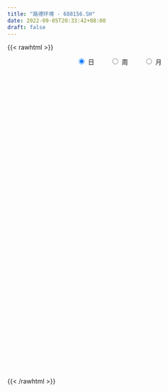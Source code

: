 ```yaml
---
title: "路德环境 - 688156.SH"
date: 2022-09-05T20:33:42+08:00
draft: false
---
```

{{< rawhtml >}}
    <div style="text-align: center">
        <label style="padding: 1rem;"><input style="margin-right: .5rem" type="radio" name="period" value="D" checked onclick="period_change(this)">日</label>
        <label style="padding: 1rem;"><input style="margin-right: .5rem" type="radio" name="period" value="W" onclick="period_change(this)">周</label>
        <label style="padding: 1rem;"><input style="margin-right: .5rem" type="radio" name="period" value="M" onclick="period_change(this)">月</label>
    </div>
    <div id="chart" style="height: 700px;"></div> 
    <script type="text/javascript">
        const D_v = [154874.12,97125.26,47508.48,43267.15,27481.85,21798.08,19755.22,18498.63,20295.13,20253.03,22297.09,18084.18,11108.56,11744.02,7669.49,9937.5,10972.88,11688.6,6111.54,8319.42,9817.3,8853.2,11326.75,9667.87,8123.33,6041.32,7096.68,6717.31,9659.99,7762.93,8600.96,4314.09,3963.72,5924.12,4721.46,11523.59,9349.95,12643.03,7538.73,3788.26,4104.96,5425.3,3779.36,3212.94,5466.98,3408.11,3689.8,2770.99,4009.92,4238.84,6067.99,4150.38,6265.04,2736.54,2965.11,4444.29,4869.29,3328.39,3446.08,4779.45,3443.94,5665.86,4130.6,4215.61,3001.18,2319.48,3648.11,3491.47,3325.81,3675.82,25851.08,5589.72,6869.7,3596.57,6065.78,8163.04,9278.15,5505.67,3819.17,3655.52,2486.54,3547.09,3381.77,3349.27,3157.24,1711.0,4241.29,6030.18,3784.42,2831.35,4473.39,3047.88,3180.07,4163.57,5049.7,6611.02,6029.04,4088.65,3012.97,3417.62,3116.79,3878.67,3750.52,5263.83,4930.71,3883.3,3913.46,3002.97,4022.25,2694.62,2649.94,2645.89,2274.58,4504.75,2539.69,2869.72,5966.61,13608.39,6082.65,7456.96,7859.77,2993.01,2882.94,3418.83,3283.19,2415.59,2644.35,2684.76,3436.24,3672.13,2370.11,2987.67,5043.47,4171.87,13747.75,11511.91,19166.1,34782.97,17541.89,26241.63,12735.43,12463.3,10712.96,9674.54,4613.21,4758.23,5731.4,4297.59,4203.36,2305.8,3618.18,3636.67,9336.27,7954.43,3983.72,2855.41,2055.71,5775.87,2916.98,4575.37,4079.32,12053.64,6186.54,5138.66,6392.32,11276.72,10645.08,4928.46,4072.29,6922.37,2554.24,2752.15,5830.88,6300.14,3151.64,4836.12,4692.4,4122.61,6636.63,9159.65,4839.67,4394.46,3201.26,4086.94,4232.4,5914.33,3756.01,2868.43,3981.55,3258.02,5417.85,3664.12,6933.04,4305.07,3392.38,2992.97,2001.12,4044.26,1712.42,26134.43,22171.13,12155.45,12418.72,9891.12,6069.49,7475.26,19724.06,12288.29,13436.61,16429.74,14372.27,11398.08,15660.79,19382.86,11141.09,18021.34,7159.6,7299.18,10089.43,4776.1,7159.53,8321.73,9180.26,7139.65,4573.8,7172.64,8656.0,4829.54,32568.98,21349.06,9337.77,10771.51,9542.15,10494.03,6505.34,8320.43,9078.77,6049.94,6443.85,4796.66,7048.59,10937.96,14234.97,16313.3,12604.76,7941.18,3947.13,2556.87,3023.16,3744.44,3073.48,4148.14,2500.4,6424.59,4002.88,2475.23,2390.19,2287.24,2539.47,2414.55,1821.47,2043.62,2223.28,2127.21,2714.88,6168.02,4838.23,2810.8,5886.56,5097.36,9016.85,7358.12,5262.48,13522.1,9607.76,11441.61,8796.7,5226.58,4168.98,5484.27,2904.92,2746.11,4599.75,4819.33,7733.28,9699.2,5894.54,5754.85,6750.84,4604.32,9460.79,4543.61,4357.93,3400.7,2825.97,3690.35,4846.87,13878.5,11815.35,5410.03,11475.03,7950.83,12097.45,5986.56,11457.94,4495.84,4022.29,11106.09,15978.99,9296.29,10188.32,8460.02,19956.4,23372.7,10747.39,39079.57,33934.51,21834.96,29460.22,58894.52,50881.6,54314.08,28753.51,17729.91,15281.85,15680.06,21016.77,32287.38,34114.71,29405.42,17387.52,17190.81,19238.26,14946.64,11153.58,9455.14,22141.33,22497.55,15858.36,15331.03,11839.67,12112.99,18374.3,19505.2,17939.26,15495.15,20085.27,21542.28,13150.06,17342.66,20574.98,17205.4,19732.91,16216.67,13897.45,15450.95,13456.09,15540.8,7390.6,8757.23,8416.53,5868.14,9662.89,13015.67,11098.9,7892.49,5150.69,9165.12,9735.69,14621.13,18247.58,17026.42,21853.69,16791.3,14379.82,9596.46,16901.71,23595.97,10484.45,15579.55,11737.89,44909.58,19746.81,18501.44,14890.7,10685.23,11720.14,10941.89,8668.17,7895.4,16428.56,15263.17,16755.54,13500.89,15213.13,25063.15,21622.76,21576.04,7942.63,14022.83,19116.01,12637.08,7807.8,7547.41,8236.15,14159.79,19460.64,12214.51,16866.05,10726.76,15139.06,9219.03,5928.32,8406.51,9780.12,9727.3,12169.51,11441.88,25760.93,11589.41,17411.3,23012.02,13504.19,9016.37,8969.62,11949.38,10249.33,6960.38,10310.19,13015.91,8063.72,7765.58,6390.75,9237.47,13559.3,7672.25,10442.92,5308.67,12050.01,13908.07,8394.58,13550.02,12294.64,6803.35,8313.08,8408.28,10278.95,10535.41,12102.38,12137.55,9460.86,3816.85,8660.15,10074.92,21010.7,26761.31,11124.95,15584.26,12470.92,6129.74,13607.52,6476.04,10541.51,32828.64,38512.59,21749.23,17389.74,9454.31,9529.68,8471.33,27473.51,10220.62,6661.48,6026.34]
const D_histogram = [0.0,-0.1180626781,-0.2251708996,-0.342259439,-0.4484745688,-0.4902301883,-0.5157191985,-0.4602161085,-0.3692110867,-0.298173867,-0.2005767105,-0.1579998966,-0.1160427089,-0.1044886433,-0.0619422437,-0.0333302785,0.0068219388,-0.005348929,0.0020276231,0.0219029835,0.045329651,0.0600781795,0.0212522747,-0.0198100418,0.0113993913,0.0281712512,0.0579248624,0.0679581856,0.1128136084,0.13859573,0.1635191794,0.1677180856,0.1793847016,0.1889679064,0.1829104965,0.2039647468,0.2187454792,0.2276825198,0.2064423533,0.1726742083,0.1400885114,0.09559297,0.0687215819,0.0522341538,0.0468294966,0.0440806562,0.0360201173,0.0249707583,0.0081031406,-0.0236708454,-0.057324669,-0.0698402425,-0.0906276855,-0.0885000864,-0.0917030812,-0.124035515,-0.134357497,-0.158116203,-0.161887519,-0.195322288,-0.2119664645,-0.2409817056,-0.2316464293,-0.240993028,-0.2259101129,-0.1957910283,-0.1382349096,-0.0795856205,-0.04292773,-0.0327264511,-0.1021091522,-0.1364552338,-0.1792765621,-0.1973150432,-0.2290572664,-0.2046613716,-0.1146209451,-0.0580940518,0.0135251581,0.0716734165,0.1079559314,0.1271090258,0.1112576282,0.09701783,0.0894189146,0.0868150966,0.0687736135,0.1203408429,0.1187479785,0.1034317228,0.0564685373,0.0341225121,0.007878037,0.0322402199,0.0908001475,0.1732613887,0.2462023822,0.2896461372,0.2957096231,0.2952209863,0.2574313443,0.2442433067,0.2434188539,0.2517466048,0.2552277941,0.2319326881,0.2136070944,0.1886592728,0.1215098053,0.042639484,0.0166196313,0.0001626636,-0.0049709057,0.036840203,0.0566599518,0.0806731177,0.086726657,0.1263189875,0.1099027139,0.1081310112,0.0566724142,0.0321607787,0.0027762573,-0.0479119129,-0.0555796013,-0.0631958505,-0.0466240305,-0.0303321167,-0.0162769118,-0.0241068073,-0.0241286303,-0.0160094835,-0.03636205,-0.024270742,0.0094917595,0.0237751702,0.0895023562,0.1461715606,0.1759906038,0.2310503926,0.2346999921,0.1683861892,0.0747148834,0.0350069095,-0.0135484884,-0.0682639294,-0.0759532571,-0.0855001599,-0.1172140239,-0.1245159936,-0.1228704256,-0.1364827602,-0.1305540275,-0.1557865788,-0.1471803103,-0.1385400554,-0.1249102609,-0.1366626923,-0.1295732856,-0.0928815487,-0.0584926893,0.0129884949,0.0311895279,0.0519846238,0.0789406211,0.1209286852,0.1417820809,0.1345706469,0.1155836327,0.0873950986,0.0655667314,0.0493578094,0.0393227787,0.045719208,0.0166645021,-0.0158944055,-0.051459367,-0.0607615624,-0.0555293469,-0.020275134,-0.0050198328,-0.0139367316,-0.0183597948,-0.0426668579,-0.0480710622,-0.0329381634,-0.0503235898,-0.064090443,-0.0606816024,-0.0567585872,-0.0538659373,-0.0452662001,-0.0034427108,0.0161768681,0.0240049881,0.015042902,0.0004597981,-0.0309229146,-0.0385726747,0.0157287425,0.07534506,0.0820270804,0.1060478011,0.0800847458,0.025247678,0.0100132348,0.0727072261,0.1061263468,0.1230318366,0.1635199894,0.2009779082,0.1805080222,0.2213946102,0.2725632364,0.2809241562,0.2722244617,0.2520289258,0.178525383,0.1229189439,0.0549996447,-0.0357091525,-0.1077857001,-0.0888550342,-0.082595745,-0.0767603795,-0.0540908991,-0.1017072887,-0.126831895,-0.0156375536,-0.0258201279,-0.0514981606,-0.0758523374,-0.088992705,-0.087192859,-0.1033659927,-0.1526951866,-0.2224247221,-0.242704434,-0.281427817,-0.2830912432,-0.2946171465,-0.3244506697,-0.3098488056,-0.2668167707,-0.2567525376,-0.2698469833,-0.2514830072,-0.2271927006,-0.1961143447,-0.1504763862,-0.1060584982,-0.0849137094,-0.0607638352,-0.0537268606,-0.0506424126,-0.0392325962,-0.0211987728,0.0026425099,0.0237625603,0.0311666845,0.0505745893,0.0687154474,0.0690001391,0.0757896883,0.0918712863,0.0827302414,0.0721106484,0.0673384382,0.086749596,0.1079777793,0.1398349223,0.1642400189,0.1740243293,0.2018148398,0.2115328909,0.2382880375,0.2201692121,0.2050047378,0.1843615733,0.1717954262,0.1594535658,0.1398777181,0.1247714322,0.0982960355,0.0913856135,0.0573251564,0.0461930314,0.0460811621,0.024059463,0.005997277,-0.0463024039,-0.0859436598,-0.1058042674,-0.106240883,-0.1006196504,-0.0938195244,-0.0794031879,-0.0339844916,0.0145225314,0.0368622743,0.0313349439,0.0391918836,0.0606802142,0.0556243185,0.0187530359,-0.0017078647,-0.001872096,0.0304815837,0.0776222931,0.112875993,0.1430410577,0.1464113366,0.1860836239,0.152193532,0.1202125551,0.1495429323,0.2269108724,0.240470166,0.2408563274,0.3791972481,0.4459177024,0.517478917,0.4805679316,0.4167134242,0.3351779406,0.1886347527,0.1394243052,0.0960461532,0.1592105256,0.1923058452,0.1322672898,0.1328482303,0.1276950432,0.0512801881,-0.0212388201,-0.0753406572,-0.1461617991,-0.2380946464,-0.2855674798,-0.3632991246,-0.4359482535,-0.4584901003,-0.5073876047,-0.4586800395,-0.399443015,-0.3734536425,-0.2896805804,-0.2212843507,-0.1528435805,-0.1265430849,-0.131574655,-0.1403646691,-0.141157047,-0.149336931,-0.1849905241,-0.2630150504,-0.2812206077,-0.2507648207,-0.2131702271,-0.1451444849,-0.086807362,-0.0501666877,-0.0231877619,-0.0444693681,-0.0884010026,-0.0993524188,-0.0939373506,-0.0917355611,-0.0831578337,-0.0836074497,-0.1565096489,-0.1876823897,-0.272962808,-0.2658106312,-0.2981336128,-0.2960272073,-0.3221927987,-0.2363374164,-0.1678326177,-0.1095823792,-0.089919439,-0.1431313369,-0.2797473955,-0.4161679611,-0.4345996913,-0.4134976112,-0.3671420894,-0.2899588489,-0.2319383048,-0.1641907538,-0.0284297008,0.0918547448,0.2112401271,0.2907751475,0.327098931,0.4249483302,0.5169722248,0.5795590012,0.5967571455,0.622173664,0.5306518334,0.4460047704,0.3633438926,0.3013874187,0.2773051843,0.276315832,0.3217697433,0.3408867606,0.3729878827,0.3264549653,0.2482854467,0.1416932459,0.0799869477,0.05010488,0.0135421195,-0.0317039211,0.0068436813,0.0288666415,0.136953029,0.1698360034,0.1911244867,0.1665799337,0.1282550042,0.1085366043,0.0808450584,0.0232582313,0.0111643647,0.0045806035,0.0592210586,0.0484044377,0.0206298271,-0.0150883984,-0.0449442568,-0.0764781098,-0.1602049923,-0.1870137207,-0.1712102397,-0.1827433108,-0.1612497105,-0.1593817932,-0.133811638,-0.0765518795,-0.0526728198,-0.0610586895,-0.0699435265,-0.0338435685,-0.0409245492,-0.0529080279,-0.0378593903,-0.0550715556,-0.0678638222,-0.064296982,-0.0607278306,-0.0272116184,0.0712431247,0.2267745488,0.309854896,0.2792833934,0.2709787912,0.2515594872,0.254974466,0.2476906614,0.229051122,0.2975610556,0.417701338,0.3810722028,0.323177673,0.249785509,0.2044192934,0.133220917,-0.0349791744,-0.177861637,-0.2299714359,-0.2685177491]
const D_fast = [0.0,-0.1475783476,-0.310979294,-0.5136326931,-0.7319664652,-0.8962796317,-1.0506984415,-1.1102493787,-1.1115471286,-1.1150533756,-1.0676003968,-1.064523557,-1.0515770465,-1.0661451418,-1.0390843031,-1.0188049076,-0.9769472055,-0.9904553056,-0.9825718478,-0.9572207415,-0.9224616612,-0.8926935879,-0.926206424,-0.9722212509,-0.93816197,-0.9143472973,-0.8701124705,-0.8430896009,-0.7700307759,-0.7095997219,-0.6437964776,-0.59766805,-0.5411552586,-0.4843300772,-0.4446598629,-0.372614426,-0.3031473238,-0.2372896532,-0.2069192314,-0.1975188243,-0.1950823933,-0.2156796922,-0.2253706849,-0.2287995745,-0.2224968575,-0.2142255339,-0.2132810434,-0.2180877128,-0.2329295454,-0.2706212428,-0.3186062337,-0.3485818678,-0.3920262322,-0.4120236546,-0.4381524197,-0.5014937323,-0.5454050886,-0.6086928453,-0.6529360411,-0.735201382,-0.8048371747,-0.8940978422,-0.9426741732,-1.0122690289,-1.053663642,-1.0724923145,-1.0494949232,-1.0107420392,-0.9848160812,-0.9827964151,-1.0777064043,-1.1461662943,-1.2338067631,-1.301174005,-1.3901805448,-1.4169499929,-1.3555648027,-1.3135614224,-1.238560923,-1.1624943104,-1.0992228126,-1.0482924618,-1.0363294524,-1.0263147931,-1.0115589798,-0.9924590237,-0.9933071034,-0.9116546633,-0.8835605331,-0.8730188581,-0.9058649092,-0.9196803064,-0.9439552722,-0.9115330344,-0.8302730699,-0.7044964815,-0.5700048925,-0.4541496032,-0.3741587116,-0.3008421017,-0.2742739077,-0.2264011185,-0.1663708579,-0.0951064559,-0.027818318,0.006869748,0.041945928,0.0641629245,0.0273909084,-0.0408195419,-0.0626844869,-0.0791007886,-0.0854770844,-0.0344559249,-0.0004711882,0.0437102572,0.0714454608,0.1426175381,0.153676943,0.178937993,0.1416474996,0.1251760588,0.0964856017,0.0338194533,0.0122568646,-0.0111583473,-0.0062425349,0.0024663498,0.0124523267,-0.0014042706,-0.0074582512,-0.0033414752,-0.0327845542,-0.0267609317,0.0093745097,0.0296017129,0.1177044879,0.2109165825,0.2847332767,0.3975556636,0.4598802611,0.4356630055,0.3606704206,0.329714174,0.2777716541,0.2059902307,0.1793125887,0.148390646,0.087373276,0.0489423079,0.0198702694,-0.0278627552,-0.0545725294,-0.1187517254,-0.1469405345,-0.1729352933,-0.1905330641,-0.2364511686,-0.2617550833,-0.2482837335,-0.2285180465,-0.1537897385,-0.1277913235,-0.0940000717,-0.0473089191,0.0249113163,0.0812102322,0.10764146,0.117550354,0.1112105945,0.1057739101,0.1019044404,0.1017001045,0.1195263358,0.0946377554,0.0581052464,0.0096754432,-0.0148171428,-0.023467264,0.0067181653,0.0207185084,0.0083174266,-0.0006955853,-0.0356693629,-0.0530913327,-0.0461929747,-0.0761592985,-0.1059487625,-0.1177103225,-0.1279769541,-0.1385507885,-0.1412676013,-0.1003047897,-0.0766409939,-0.0628116268,-0.0680129874,-0.0824811418,-0.1215945831,-0.1388875119,-0.080653909,-0.0022013266,0.0249874639,0.075520135,0.069578266,0.0210531178,0.0083219832,0.0891927811,0.1491434885,0.1968069375,0.2781750876,0.3658774835,0.390534603,0.4867698435,0.6060792788,0.6846712377,0.7440276587,0.7868393542,0.7579671572,0.733090454,0.6789210661,0.5792849807,0.4802620081,0.4769789155,0.4625892684,0.4492345389,0.4583812947,0.3853380828,0.3285055028,0.4357904557,0.4191528496,0.3806002766,0.3372830155,0.3018944717,0.281896103,0.239881471,0.1523784805,0.0270427645,-0.0539130559,-0.1629933932,-0.2354296302,-0.3206098201,-0.4315560108,-0.4944163481,-0.5180885058,-0.5722124071,-0.6527685987,-0.6972753744,-0.7297832429,-0.7477334732,-0.7397146112,-0.7218113478,-0.7218949864,-0.7129360709,-0.7193308115,-0.7289069666,-0.7273052993,-0.7145711691,-0.6900692589,-0.6630085684,-0.6478127732,-0.615761221,-0.580441501,-0.5629067745,-0.5371698033,-0.4981203837,-0.4865788682,-0.4791707992,-0.4671083998,-0.4260098431,-0.3777872149,-0.3109713414,-0.24550624,-0.1922158473,-0.1139716268,-0.051370353,0.034956803,0.0718802807,0.1079669907,0.1334142196,0.1637969291,0.1913184601,0.2067120419,0.2227986141,0.2208972263,0.2368332076,0.2171040396,0.2175201725,0.2289285937,0.2129217603,0.1963588935,0.1324836117,0.0713564409,0.0250447664,-0.0019520699,-0.02148575,-0.038140505,-0.0435749655,-0.0066523922,0.0454852638,0.0770405753,0.0793469808,0.0970018914,0.1336602755,0.1425104594,0.1103274359,0.0894395691,0.0888073138,0.1287813893,0.195327672,0.2588003702,0.3247256993,0.3646988124,0.4508920057,0.4550502967,0.4531224586,0.5198385689,0.6539342271,0.7276110622,0.7882113055,1.0213515382,1.1995514181,1.400482362,1.4837133594,1.5240372081,1.5262962096,1.4269117099,1.4125573387,1.393190725,1.4961577288,1.5773295097,1.5503577768,1.5841507749,1.6109213486,1.5473265405,1.4694978272,1.3965608259,1.2891992342,1.1377427253,1.0188780219,0.850321596,0.6686854037,0.5315210318,0.3557766262,0.2898141816,0.2491904523,0.1818164142,0.1931693312,0.2062444732,0.2364743483,0.2311390727,0.1932138389,0.1493326575,0.1132510178,0.0677369011,-0.0141643231,-0.1579426119,-0.2464533212,-0.2786887394,-0.2943867025,-0.2626470815,-0.2260117992,-0.2019127968,-0.1807308115,-0.2131297596,-0.2791616448,-0.3149511657,-0.3330204352,-0.353752536,-0.365964267,-0.3873157454,-0.4993453568,-0.577438695,-0.7309598153,-0.7902602963,-0.8971166811,-0.9690170775,-1.0757308686,-1.0489598403,-1.0224131961,-0.9915585523,-0.9943754719,-1.083370204,-1.2899231115,-1.5303856674,-1.6574673204,-1.7397396431,-1.7851696437,-1.7804761154,-1.7804401474,-1.7537402849,-1.6250866571,-1.4818385253,-1.3096431112,-1.157414304,-1.0393157877,-0.8352293059,-0.6139623552,-0.4064858285,-0.2400983978,-0.0591384632,-0.0179973355,0.0088567941,0.0170318894,0.0304222702,0.0756663319,0.1437559376,0.2696522847,0.3739909922,0.499339085,0.5344199089,0.518321752,0.4471528627,0.4054433014,0.3880874537,0.354910223,0.3017382022,0.3419967249,0.3712363455,0.5135609902,0.5889029655,0.6579725705,0.6750730009,0.6688118225,0.6762275736,0.6687472923,0.616975023,0.6076722476,0.6022336373,0.671679357,0.6729638456,0.6503466917,0.6108563667,0.569764444,0.5191110636,0.395332933,0.3217707744,0.2947716955,0.2375527967,0.2187339694,0.1807564384,0.1728736841,0.2109954728,0.2217063275,0.1980557854,0.1716850668,0.1993241327,0.1820120147,0.1568015289,0.162385319,0.1314052648,0.1016470427,0.0891396374,0.0775268311,0.1042401387,0.220505663,0.4327307243,0.5932747954,0.6325241413,0.6919642368,0.7354348047,0.8025934,0.8572322607,0.8958555018,1.0387556993,1.2633213161,1.3219602317,1.3448601202,1.3339143334,1.3396529411,1.301759794,1.124814909,0.9374670372,0.8278643793,0.7221886289]
const D_slow = [0.0,-0.0295156695,-0.0858083944,-0.1713732542,-0.2834918964,-0.4060494434,-0.534979243,-0.6500332702,-0.7423360419,-0.8168795086,-0.8670236863,-0.9065236604,-0.9355343376,-0.9616564985,-0.9771420594,-0.985474629,-0.9837691443,-0.9851063766,-0.9845994708,-0.979123725,-0.9677913122,-0.9527717673,-0.9474586987,-0.9524112091,-0.9495613613,-0.9425185485,-0.9280373329,-0.9110477865,-0.8828443844,-0.8481954519,-0.807315657,-0.7653861356,-0.7205399602,-0.6732979836,-0.6275703595,-0.5765791728,-0.521892803,-0.464972173,-0.4133615847,-0.3701930326,-0.3351709048,-0.3112726623,-0.2940922668,-0.2810337283,-0.2693263542,-0.2583061901,-0.2493011608,-0.2430584712,-0.241032686,-0.2469503974,-0.2612815646,-0.2787416253,-0.3013985467,-0.3235235682,-0.3464493385,-0.3774582173,-0.4110475916,-0.4505766423,-0.4910485221,-0.5398790941,-0.5928707102,-0.6531161366,-0.7110277439,-0.7712760009,-0.8277535291,-0.8767012862,-0.9112600136,-0.9311564187,-0.9418883512,-0.950069964,-0.9755972521,-1.0097110605,-1.054530201,-1.1038589618,-1.1611232784,-1.2122886213,-1.2409438576,-1.2554673706,-1.252086081,-1.2341677269,-1.2071787441,-1.1754014876,-1.1475870806,-1.1233326231,-1.1009778944,-1.0792741203,-1.0620807169,-1.0319955062,-1.0023085116,-0.9764505809,-0.9623334465,-0.9538028185,-0.9518333093,-0.9437732543,-0.9210732174,-0.8777578702,-0.8162072747,-0.7437957404,-0.6698683346,-0.596063088,-0.531705252,-0.4706444253,-0.4097897118,-0.3468530606,-0.2830461121,-0.2250629401,-0.1716611665,-0.1244963483,-0.0941188969,-0.0834590259,-0.0793041181,-0.0792634522,-0.0805061787,-0.0712961279,-0.05713114,-0.0369628605,-0.0152811963,0.0162985506,0.0437742291,0.0708069819,0.0849750854,0.0930152801,0.0937093444,0.0817313662,0.0678364659,0.0520375032,0.0403814956,0.0327984664,0.0287292385,0.0227025367,0.0166703791,0.0126680082,0.0035774958,-0.0024901897,-0.0001172499,0.0058265427,0.0282021317,0.0647450219,0.1087426728,0.166505271,0.225180269,0.2672768163,0.2859555372,0.2947072645,0.2913201425,0.2742541601,0.2552658458,0.2338908059,0.2045872999,0.1734583015,0.1427406951,0.108620005,0.0759814981,0.0370348534,0.0002397759,-0.034395238,-0.0656228032,-0.0997884763,-0.1321817977,-0.1554021848,-0.1700253572,-0.1667782334,-0.1589808515,-0.1459846955,-0.1262495402,-0.0960173689,-0.0605718487,-0.026929187,0.0019667212,0.0238154959,0.0402071787,0.0525466311,0.0623773258,0.0738071278,0.0779732533,0.0739996519,0.0611348102,0.0459444196,0.0320620829,0.0269932993,0.0257383412,0.0222541582,0.0176642095,0.0069974951,-0.0050202705,-0.0132548113,-0.0258357088,-0.0418583195,-0.0570287201,-0.0712183669,-0.0846848512,-0.0960014012,-0.0968620789,-0.0928178619,-0.0868166149,-0.0830558894,-0.0829409399,-0.0906716685,-0.1003148372,-0.0963826516,-0.0775463866,-0.0570396165,-0.0305276662,-0.0105064797,-0.0041945602,-0.0016912515,0.016485555,0.0430171417,0.0737751008,0.1146550982,0.1648995753,0.2100265808,0.2653752333,0.3335160424,0.4037470815,0.4718031969,0.5348104284,0.5794417741,0.6101715101,0.6239214213,0.6149941332,0.5880477082,0.5658339496,0.5451850134,0.5259949185,0.5124721937,0.4870453715,0.4553373978,0.4514280094,0.4449729774,0.4320984373,0.4131353529,0.3908871767,0.3690889619,0.3432474637,0.3050736671,0.2494674866,0.1887913781,0.1184344238,0.047661613,-0.0259926736,-0.107105341,-0.1845675424,-0.2512717351,-0.3154598695,-0.3829216154,-0.4457923672,-0.5025905423,-0.5516191285,-0.589238225,-0.6157528496,-0.6369812769,-0.6521722357,-0.6656039509,-0.678264554,-0.6880727031,-0.6933723963,-0.6927117688,-0.6867711287,-0.6789794576,-0.6663358103,-0.6491569484,-0.6319069137,-0.6129594916,-0.58999167,-0.5693091097,-0.5512814476,-0.534446838,-0.512759439,-0.4857649942,-0.4508062636,-0.4097462589,-0.3662401766,-0.3157864666,-0.2629032439,-0.2033312345,-0.1482889315,-0.097037747,-0.0509473537,-0.0079984972,0.0318648943,0.0668343238,0.0980271819,0.1226011907,0.1454475941,0.1597788832,0.1713271411,0.1828474316,0.1888622973,0.1903616166,0.1787860156,0.1573001007,0.1308490338,0.1042888131,0.0791339004,0.0556790193,0.0358282224,0.0273320995,0.0309627323,0.0401783009,0.0480120369,0.0578100078,0.0729800613,0.086886141,0.0915743999,0.0911474338,0.0906794098,0.0982998057,0.117705379,0.1459243772,0.1816846416,0.2182874758,0.2648083818,0.3028567647,0.3329099035,0.3702956366,0.4270233547,0.4871408962,0.5473549781,0.6421542901,0.7536337157,0.8830034449,1.0031454278,1.1073237839,1.191118269,1.2382769572,1.2731330335,1.2971445718,1.3369472032,1.3850236645,1.418090487,1.4513025445,1.4832263053,1.4960463524,1.4907366473,1.471901483,1.4353610333,1.3758373717,1.3044455017,1.2136207206,1.1046336572,0.9900111321,0.8631642309,0.7484942211,0.6486334673,0.5552700567,0.4828499116,0.4275288239,0.3893179288,0.3576821576,0.3247884938,0.2896973266,0.2544080648,0.2170738321,0.170826201,0.1050724385,0.0347672865,-0.0279239187,-0.0812164754,-0.1175025966,-0.1392044372,-0.1517461091,-0.1575430496,-0.1686603916,-0.1907606422,-0.2155987469,-0.2390830846,-0.2620169749,-0.2828064333,-0.3037082957,-0.3428357079,-0.3897563054,-0.4579970074,-0.5244496651,-0.5989830683,-0.6729898702,-0.7535380699,-0.8126224239,-0.8545805784,-0.8819761732,-0.9044560329,-0.9402388671,-1.010175716,-1.1142177063,-1.2228676291,-1.3262420319,-1.4180275542,-1.4905172665,-1.5485018427,-1.5895495311,-1.5966569563,-1.5736932701,-1.5208832383,-1.4481894514,-1.3664147187,-1.2601776361,-1.13093458,-0.9860448297,-0.8368555433,-0.6813121273,-0.5486491689,-0.4371479763,-0.3463120032,-0.2709651485,-0.2016388524,-0.1325598944,-0.0521174586,0.0331042316,0.1263512023,0.2079649436,0.2700363053,0.3054596168,0.3254563537,0.3379825737,0.3413681036,0.3334421233,0.3351530436,0.342369704,0.3766079612,0.4190669621,0.4668480838,0.5084930672,0.5405568183,0.5676909693,0.5879022339,0.5937167917,0.5965078829,0.5976530338,0.6124582984,0.6245594079,0.6297168646,0.625944765,0.6147087008,0.5955891734,0.5555379253,0.5087844951,0.4659819352,0.4202961075,0.3799836799,0.3401382316,0.3066853221,0.2875473522,0.2743791473,0.2591144749,0.2416285933,0.2331677012,0.2229365639,0.2097095569,0.2002447093,0.1864768204,0.1695108649,0.1534366194,0.1382546617,0.1314517571,0.1492625383,0.2059561755,0.2834198995,0.3532407478,0.4209854456,0.4838753174,0.5476189339,0.6095415993,0.6668043798,0.7411946437,0.8456199782,0.9408880289,1.0216824471,1.0841288244,1.1352336478,1.168538877,1.1597940834,1.1153286742,1.0578358152,0.9907063779]
const D_data = [['2020-09-22', 30.1, 29.3, 28.88, 31.82],['2020-09-23', 28.8, 27.45, 27.3, 29.65],['2020-09-24', 27.6, 26.83, 26.77, 27.92],['2020-09-25', 26.96, 25.85, 25.85, 27.04],['2020-09-28', 25.86, 25.03, 25.02, 26.37],['2020-09-29', 25.16, 25.01, 24.81, 26.11],['2020-09-30', 25.03, 24.56, 24.56, 25.24],['2020-10-09', 25.1, 25.18, 24.8, 25.39],['2020-10-12', 25.27, 25.59, 25.27, 25.63],['2020-10-13', 25.66, 25.4, 25.17, 25.66],['2020-10-14', 25.4, 25.87, 25.31, 25.88],['2020-10-15', 25.9, 25.29, 25.16, 25.91],['2020-10-16', 25.4, 25.27, 25.0, 25.4],['2020-10-19', 25.4, 24.81, 24.77, 25.4],['2020-10-20', 24.75, 25.14, 24.7, 25.2],['2020-10-21', 25.14, 24.98, 24.89, 25.37],['2020-10-22', 24.95, 25.16, 24.79, 25.23],['2020-10-23', 25.18, 24.44, 24.44, 25.22],['2020-10-26', 24.68, 24.53, 24.25, 24.7],['2020-10-27', 24.45, 24.63, 24.28, 24.78],['2020-10-28', 24.58, 24.68, 24.3, 24.77],['2020-10-29', 24.33, 24.58, 24.29, 24.79],['2020-10-30', 24.6, 23.74, 23.74, 24.63],['2020-11-02', 23.85, 23.36, 23.18, 23.85],['2020-11-03', 23.6, 24.1, 23.37, 24.14],['2020-11-04', 24.15, 23.93, 23.9, 24.29],['2020-11-05', 24.35, 24.12, 24.0, 24.35],['2020-11-06', 24.16, 23.9, 23.69, 24.2],['2020-11-09', 23.84, 24.43, 23.84, 24.49],['2020-11-10', 24.44, 24.36, 24.3, 24.68],['2020-11-11', 24.33, 24.49, 24.21, 24.67],['2020-11-12', 24.6, 24.33, 24.31, 24.6],['2020-11-13', 24.3, 24.5, 24.2, 24.55],['2020-11-16', 24.5, 24.58, 24.44, 24.73],['2020-11-17', 24.58, 24.45, 24.32, 24.7],['2020-11-18', 24.25, 24.9, 24.25, 24.98],['2020-11-19', 24.88, 25.01, 24.82, 25.15],['2020-11-20', 25.26, 25.11, 24.9, 25.37],['2020-11-23', 25.1, 24.81, 24.72, 25.1],['2020-11-24', 24.82, 24.6, 24.58, 24.85],['2020-11-25', 24.68, 24.51, 24.4, 24.77],['2020-11-26', 24.43, 24.2, 24.15, 24.5],['2020-11-27', 24.21, 24.25, 24.0, 24.28],['2020-11-30', 24.28, 24.27, 24.14, 24.43],['2020-12-01', 24.45, 24.35, 24.25, 24.45],['2020-12-02', 24.39, 24.36, 24.26, 24.4],['2020-12-03', 24.36, 24.26, 24.24, 24.42],['2020-12-04', 24.25, 24.16, 24.08, 24.26],['2020-12-07', 24.11, 23.99, 23.91, 24.11],['2020-12-08', 23.85, 23.63, 23.61, 24.03],['2020-12-09', 23.73, 23.36, 23.28, 23.76],['2020-12-10', 23.32, 23.41, 23.31, 23.77],['2020-12-11', 23.5, 23.11, 22.88, 23.69],['2020-12-14', 23.19, 23.23, 22.93, 23.29],['2020-12-15', 23.12, 23.04, 22.85, 23.15],['2020-12-16', 23.05, 22.44, 22.28, 23.05],['2020-12-17', 22.47, 22.44, 21.72, 22.57],['2020-12-18', 22.43, 22.0, 22.0, 22.45],['2020-12-21', 22.18, 21.98, 21.8, 22.19],['2020-12-22', 21.98, 21.29, 21.2, 21.98],['2020-12-23', 21.39, 21.12, 21.0, 21.47],['2020-12-24', 21.12, 20.57, 20.48, 21.12],['2020-12-25', 20.64, 20.71, 20.42, 20.97],['2020-12-28', 20.78, 20.18, 19.93, 20.78],['2020-12-29', 20.38, 20.2, 20.03, 20.4],['2020-12-30', 20.2, 20.22, 20.07, 20.3],['2020-12-31', 20.23, 20.54, 20.11, 20.57],['2021-01-04', 20.69, 20.65, 20.29, 20.8],['2021-01-05', 20.73, 20.45, 20.37, 20.73],['2021-01-06', 20.37, 20.08, 20.01, 20.55],['2021-01-07', 20.01, 18.73, 18.3, 20.01],['2021-01-08', 18.7, 18.65, 18.25, 18.75],['2021-01-11', 18.65, 18.06, 17.76, 18.65],['2021-01-12', 18.05, 17.9, 17.8, 18.34],['2021-01-13', 17.9, 17.26, 17.13, 18.09],['2021-01-14', 17.25, 17.6, 17.06, 17.92],['2021-01-15', 17.55, 18.43, 17.55, 18.64],['2021-01-18', 18.28, 18.16, 18.11, 18.57],['2021-01-19', 18.17, 18.5, 18.06, 18.55],['2021-01-20', 18.48, 18.54, 18.31, 18.75],['2021-01-21', 18.46, 18.42, 18.3, 18.66],['2021-01-22', 18.37, 18.28, 17.9, 18.37],['2021-01-25', 18.2, 17.78, 17.51, 18.2],['2021-01-26', 17.77, 17.64, 17.6, 18.08],['2021-01-27', 17.64, 17.58, 17.41, 17.75],['2021-01-28', 17.57, 17.53, 17.41, 17.9],['2021-01-29', 17.53, 17.19, 17.03, 17.53],['2021-02-01', 17.19, 18.08, 17.18, 18.5],['2021-02-02', 17.96, 17.5, 17.5, 18.2],['2021-02-03', 17.3, 17.23, 17.02, 17.57],['2021-02-04', 17.18, 16.59, 16.53, 17.24],['2021-02-05', 16.64, 16.61, 16.5, 16.93],['2021-02-08', 16.5, 16.31, 16.11, 16.76],['2021-02-09', 16.35, 16.82, 16.25, 16.93],['2021-02-10', 16.7, 17.39, 16.7, 17.64],['2021-02-18', 17.34, 18.05, 17.34, 18.16],['2021-02-19', 17.86, 18.4, 17.84, 18.68],['2021-02-22', 18.36, 18.45, 18.3, 18.75],['2021-02-23', 18.48, 18.25, 18.08, 18.65],['2021-02-24', 18.24, 18.33, 18.24, 18.71],['2021-02-25', 18.3, 17.9, 17.88, 18.37],['2021-02-26', 18.07, 18.2, 17.81, 18.67],['2021-03-01', 18.31, 18.45, 18.24, 18.59],['2021-03-02', 18.47, 18.73, 18.45, 18.96],['2021-03-03', 18.75, 18.86, 18.62, 19.19],['2021-03-04', 18.66, 18.63, 18.6, 18.93],['2021-03-05', 18.76, 18.73, 18.58, 19.05],['2021-03-08', 18.73, 18.67, 18.67, 19.04],['2021-03-09', 18.66, 18.0, 17.8, 18.66],['2021-03-10', 18.06, 17.51, 17.38, 18.33],['2021-03-11', 17.66, 17.9, 17.51, 17.98],['2021-03-12', 17.91, 17.9, 17.81, 18.27],['2021-03-15', 17.82, 17.97, 17.75, 18.04],['2021-03-16', 18.08, 18.66, 17.95, 19.0],['2021-03-17', 18.66, 18.58, 18.4, 18.77],['2021-03-18', 18.58, 18.8, 18.54, 18.94],['2021-03-19', 18.61, 18.72, 18.42, 19.18],['2021-03-22', 18.73, 19.35, 18.12, 19.55],['2021-03-23', 19.35, 18.81, 18.62, 19.35],['2021-03-24', 19.0, 19.04, 18.85, 19.77],['2021-03-25', 19.09, 18.35, 18.31, 19.22],['2021-03-26', 18.4, 18.53, 18.36, 18.68],['2021-03-29', 18.68, 18.35, 18.33, 18.68],['2021-03-30', 18.01, 17.86, 17.83, 18.24],['2021-03-31', 17.9, 18.21, 17.8, 18.34],['2021-04-01', 18.1, 18.13, 18.07, 18.39],['2021-04-02', 18.15, 18.42, 18.0, 18.54],['2021-04-06', 18.38, 18.48, 18.22, 18.7],['2021-04-07', 18.67, 18.52, 18.31, 18.67],['2021-04-08', 18.44, 18.25, 18.19, 18.61],['2021-04-09', 18.29, 18.31, 18.11, 18.46],['2021-04-12', 18.44, 18.42, 18.18, 18.47],['2021-04-13', 18.36, 18.01, 17.92, 18.36],['2021-04-14', 17.98, 18.37, 17.8, 18.57],['2021-04-15', 18.37, 18.76, 18.37, 19.19],['2021-04-16', 18.8, 18.66, 18.16, 18.95],['2021-04-19', 18.77, 19.57, 18.67, 19.8],['2021-04-20', 19.57, 19.89, 19.51, 22.18],['2021-04-21', 19.68, 19.93, 19.25, 20.24],['2021-04-22', 20.13, 20.66, 19.79, 21.08],['2021-04-23', 20.66, 20.39, 20.21, 21.0],['2021-04-26', 20.59, 19.54, 19.53, 20.59],['2021-04-27', 19.55, 18.9, 18.79, 19.9],['2021-04-28', 19.27, 19.3, 18.84, 19.74],['2021-04-29', 19.31, 19.0, 19.0, 19.37],['2021-04-30', 18.81, 18.65, 18.53, 19.0],['2021-05-06', 18.47, 19.05, 18.47, 19.21],['2021-05-07', 18.74, 18.95, 18.74, 19.7],['2021-05-10', 18.68, 18.51, 18.49, 18.86],['2021-05-11', 18.3, 18.64, 18.3, 18.73],['2021-05-12', 18.48, 18.66, 18.23, 18.69],['2021-05-13', 18.36, 18.35, 18.31, 18.57],['2021-05-14', 18.43, 18.48, 18.36, 19.1],['2021-05-17', 18.82, 17.93, 17.9, 18.82],['2021-05-18', 18.25, 18.19, 17.93, 18.3],['2021-05-19', 18.08, 18.12, 18.08, 18.36],['2021-05-20', 18.48, 18.13, 18.04, 18.48],['2021-05-21', 17.77, 17.7, 17.61, 18.01],['2021-05-24', 17.7, 17.8, 17.67, 17.86],['2021-05-25', 17.83, 18.18, 17.79, 18.24],['2021-05-26', 18.14, 18.26, 18.08, 18.39],['2021-05-27', 18.2, 18.97, 18.2, 19.1],['2021-05-28', 18.97, 18.54, 18.37, 19.27],['2021-05-31', 18.54, 18.69, 18.46, 18.93],['2021-06-01', 18.64, 18.93, 18.48, 19.08],['2021-06-02', 19.01, 19.37, 18.85, 19.69],['2021-06-03', 19.27, 19.37, 18.98, 19.68],['2021-06-04', 19.53, 19.16, 19.11, 19.53],['2021-06-07', 19.16, 19.04, 18.86, 19.64],['2021-06-08', 18.87, 18.88, 18.68, 19.13],['2021-06-09', 18.95, 18.89, 18.71, 19.0],['2021-06-10', 18.81, 18.91, 18.74, 19.07],['2021-06-11', 18.83, 18.96, 18.75, 19.28],['2021-06-15', 19.33, 19.2, 19.01, 19.5],['2021-06-16', 18.85, 18.73, 18.65, 19.14],['2021-06-17', 18.73, 18.53, 18.23, 18.82],['2021-06-18', 18.39, 18.29, 18.01, 18.42],['2021-06-21', 18.58, 18.46, 18.22, 18.7],['2021-06-22', 18.65, 18.59, 18.4, 18.75],['2021-06-23', 18.73, 19.05, 18.6, 19.4],['2021-06-24', 19.24, 18.93, 18.78, 19.24],['2021-06-25', 18.83, 18.64, 18.25, 18.96],['2021-06-28', 18.8, 18.65, 18.46, 18.8],['2021-06-29', 18.72, 18.3, 18.3, 18.74],['2021-06-30', 18.3, 18.42, 18.23, 18.6],['2021-07-01', 18.42, 18.67, 18.06, 18.67],['2021-07-02', 18.34, 18.22, 18.05, 18.49],['2021-07-05', 18.25, 18.13, 18.01, 18.25],['2021-07-06', 18.18, 18.26, 18.01, 18.26],['2021-07-07', 18.11, 18.23, 18.11, 18.36],['2021-07-08', 18.24, 18.18, 18.1, 18.36],['2021-07-09', 18.04, 18.23, 18.04, 18.36],['2021-07-12', 18.23, 18.75, 18.23, 19.0],['2021-07-13', 18.75, 18.63, 18.45, 18.78],['2021-07-14', 18.6, 18.56, 18.51, 18.75],['2021-07-15', 18.72, 18.35, 18.11, 18.72],['2021-07-16', 18.36, 18.21, 18.13, 18.47],['2021-07-19', 18.17, 17.85, 17.81, 18.17],['2021-07-20', 17.85, 18.0, 17.82, 18.05],['2021-07-21', 19.14, 18.88, 18.86, 19.55],['2021-07-22', 19.09, 19.28, 18.65, 19.86],['2021-07-23', 19.39, 18.85, 18.67, 19.45],['2021-07-26', 19.01, 19.22, 18.56, 19.36],['2021-07-27', 19.22, 18.66, 18.6, 19.3],['2021-07-28', 18.66, 18.12, 17.75, 18.71],['2021-07-29', 18.4, 18.44, 18.12, 18.5],['2021-07-30', 18.4, 19.58, 18.4, 19.78],['2021-08-02', 19.58, 19.55, 19.23, 19.77],['2021-08-03', 19.56, 19.58, 19.48, 20.01],['2021-08-04', 19.53, 20.16, 19.49, 20.46],['2021-08-05', 20.16, 20.5, 19.95, 20.6],['2021-08-06', 20.5, 20.0, 19.91, 20.59],['2021-08-09', 20.0, 21.02, 19.94, 21.09],['2021-08-10', 20.98, 21.64, 20.9, 22.06],['2021-08-11', 21.6, 21.54, 21.21, 21.7],['2021-08-12', 21.48, 21.61, 20.8, 21.94],['2021-08-13', 21.55, 21.67, 21.31, 21.98],['2021-08-16', 21.79, 21.0, 20.92, 21.85],['2021-08-17', 21.01, 21.08, 20.7, 21.65],['2021-08-18', 21.08, 20.75, 20.61, 21.24],['2021-08-19', 20.74, 20.13, 20.08, 20.87],['2021-08-20', 20.13, 19.95, 19.68, 20.41],['2021-08-23', 19.96, 20.95, 19.96, 21.11],['2021-08-24', 21.04, 20.87, 20.52, 21.37],['2021-08-25', 21.04, 20.91, 20.6, 21.14],['2021-08-26', 21.13, 21.22, 20.62, 21.6],['2021-08-27', 21.15, 20.28, 20.1, 21.34],['2021-08-30', 20.28, 20.34, 20.22, 20.78],['2021-08-31', 20.5, 22.29, 20.5, 22.98],['2021-09-01', 22.28, 21.09, 20.68, 22.28],['2021-09-02', 20.71, 20.83, 20.55, 21.4],['2021-09-03', 21.04, 20.72, 20.71, 21.44],['2021-09-06', 20.62, 20.75, 20.4, 21.16],['2021-09-07', 20.75, 20.89, 20.66, 21.47],['2021-09-08', 20.89, 20.6, 20.45, 20.99],['2021-09-09', 20.63, 19.95, 19.9, 20.68],['2021-09-10', 20.11, 19.26, 19.18, 20.19],['2021-09-13', 19.31, 19.48, 19.31, 19.64],['2021-09-14', 19.32, 18.9, 18.82, 19.35],['2021-09-15', 19.24, 19.04, 18.79, 19.24],['2021-09-16', 19.07, 18.65, 18.6, 19.2],['2021-09-17', 18.65, 18.05, 17.77, 18.84],['2021-09-22', 18.05, 18.29, 18.03, 18.5],['2021-09-23', 18.09, 18.54, 17.95, 18.56],['2021-09-24', 18.74, 18.02, 17.98, 18.74],['2021-09-27', 18.01, 17.46, 17.41, 18.09],['2021-09-28', 17.45, 17.6, 17.3, 17.67],['2021-09-29', 17.7, 17.53, 17.45, 17.7],['2021-09-30', 17.46, 17.52, 17.44, 17.65],['2021-10-08', 17.62, 17.69, 17.58, 18.11],['2021-10-11', 17.85, 17.73, 17.57, 17.87],['2021-10-12', 17.73, 17.45, 17.28, 17.83],['2021-10-13', 17.5, 17.46, 17.32, 17.6],['2021-10-14', 17.4, 17.19, 17.16, 17.4],['2021-10-15', 17.25, 17.03, 16.96, 17.35],['2021-10-18', 17.03, 17.04, 16.92, 17.14],['2021-10-19', 17.1, 17.08, 16.98, 17.2],['2021-10-20', 17.43, 17.16, 17.07, 17.43],['2021-10-21', 17.2, 17.16, 17.03, 17.38],['2021-10-22', 17.08, 16.99, 16.9, 17.26],['2021-10-25', 16.9, 17.15, 16.9, 17.17],['2021-10-26', 17.22, 17.19, 17.14, 17.33],['2021-10-27', 17.19, 16.98, 16.87, 17.19],['2021-10-28', 16.98, 17.05, 16.78, 17.17],['2021-10-29', 17.17, 17.21, 16.83, 17.21],['2021-11-01', 17.09, 16.9, 16.86, 17.16],['2021-11-02', 17.0, 16.81, 16.8, 17.19],['2021-11-03', 16.8, 16.82, 16.75, 16.95],['2021-11-04', 16.87, 17.15, 16.8, 17.17],['2021-11-05', 17.19, 17.29, 17.08, 17.51],['2021-11-08', 17.36, 17.6, 17.36, 17.8],['2021-11-09', 17.65, 17.72, 17.51, 17.78],['2021-11-10', 17.51, 17.71, 17.5, 17.89],['2021-11-11', 17.73, 18.14, 17.73, 18.49],['2021-11-12', 18.11, 18.14, 17.78, 18.24],['2021-11-15', 18.14, 18.6, 18.0, 18.8],['2021-11-16', 18.6, 18.22, 18.2, 18.86],['2021-11-17', 18.22, 18.32, 18.08, 18.4],['2021-11-18', 18.31, 18.3, 18.22, 18.48],['2021-11-19', 18.52, 18.45, 18.18, 18.52],['2021-11-22', 18.51, 18.52, 18.4, 18.63],['2021-11-23', 18.66, 18.47, 18.34, 18.66],['2021-11-24', 18.67, 18.55, 18.38, 18.7],['2021-11-25', 18.6, 18.4, 18.4, 18.78],['2021-11-26', 18.57, 18.65, 18.57, 19.23],['2021-11-29', 18.55, 18.28, 18.0, 18.6],['2021-11-30', 18.59, 18.51, 18.3, 18.71],['2021-12-01', 18.61, 18.68, 18.38, 18.77],['2021-12-02', 18.65, 18.4, 18.37, 18.65],['2021-12-03', 18.45, 18.38, 18.28, 18.48],['2021-12-06', 18.38, 17.77, 17.65, 18.38],['2021-12-07', 17.76, 17.65, 17.45, 17.81],['2021-12-08', 17.7, 17.68, 17.56, 17.75],['2021-12-09', 17.72, 17.8, 17.54, 17.84],['2021-12-10', 17.65, 17.82, 17.65, 17.9],['2021-12-13', 17.89, 17.8, 17.77, 17.89],['2021-12-14', 17.88, 17.89, 17.73, 18.07],['2021-12-15', 17.9, 18.4, 17.9, 18.47],['2021-12-16', 18.3, 18.69, 18.22, 18.81],['2021-12-17', 18.72, 18.58, 18.46, 18.72],['2021-12-20', 18.68, 18.31, 18.2, 18.68],['2021-12-21', 18.31, 18.52, 18.15, 18.53],['2021-12-22', 18.56, 18.82, 18.36, 18.94],['2021-12-23', 18.86, 18.59, 18.33, 18.86],['2021-12-24', 18.69, 18.12, 18.08, 18.85],['2021-12-27', 18.12, 18.19, 18.12, 18.44],['2021-12-28', 18.29, 18.4, 18.2, 18.5],['2021-12-29', 18.57, 18.92, 18.22, 19.05],['2021-12-30', 18.93, 19.38, 18.78, 19.48],['2021-12-31', 19.38, 19.55, 19.16, 19.64],['2022-01-04', 19.55, 19.79, 19.34, 19.97],['2022-01-05', 19.83, 19.69, 19.48, 20.09],['2022-01-06', 20.1, 20.43, 19.79, 20.75],['2022-01-07', 20.83, 19.7, 19.69, 21.2],['2022-01-10', 19.81, 19.7, 19.67, 20.27],['2022-01-11', 19.85, 20.62, 19.85, 21.78],['2022-01-12', 21.1, 21.72, 20.63, 22.2],['2022-01-13', 21.7, 21.42, 21.31, 22.1],['2022-01-14', 21.2, 21.56, 21.08, 22.1],['2022-01-17', 21.85, 24.0, 21.85, 24.93],['2022-01-18', 24.73, 24.09, 23.8, 25.62],['2022-01-19', 24.85, 25.03, 24.52, 26.14],['2022-01-20', 25.18, 24.3, 23.8, 25.45],['2022-01-21', 24.15, 24.2, 23.68, 24.65],['2022-01-24', 24.67, 24.05, 23.2, 24.86],['2022-01-25', 24.1, 23.0, 22.85, 24.29],['2022-01-26', 23.0, 24.0, 22.59, 24.0],['2022-01-27', 24.29, 24.1, 23.45, 24.99],['2022-01-28', 24.08, 25.78, 23.51, 26.78],['2022-02-07', 26.8, 26.0, 25.33, 26.9],['2022-02-08', 25.8, 25.09, 24.98, 25.81],['2022-02-09', 25.38, 26.0, 25.2, 26.2],['2022-02-10', 26.2, 26.23, 25.8, 27.47],['2022-02-11', 26.15, 25.4, 25.11, 26.31],['2022-02-14', 26.66, 25.27, 25.08, 26.66],['2022-02-15', 25.24, 25.33, 24.83, 25.44],['2022-02-16', 25.16, 24.9, 24.3, 25.5],['2022-02-17', 24.9, 24.24, 24.01, 25.54],['2022-02-18', 24.49, 24.4, 23.66, 24.49],['2022-02-21', 24.45, 23.6, 23.53, 24.45],['2022-02-22', 23.74, 23.1, 22.85, 23.98],['2022-02-23', 23.1, 23.26, 22.9, 23.79],['2022-02-24', 23.22, 22.48, 22.08, 23.63],['2022-02-25', 22.88, 23.43, 22.88, 24.25],['2022-02-28', 23.43, 23.61, 22.75, 23.99],['2022-03-01', 23.98, 23.2, 23.14, 24.48],['2022-03-02', 23.28, 24.03, 23.1, 24.49],['2022-03-03', 24.46, 24.11, 23.95, 24.83],['2022-03-04', 24.03, 24.39, 23.82, 24.74],['2022-03-07', 24.18, 24.06, 23.11, 24.65],['2022-03-08', 24.54, 23.67, 23.25, 24.55],['2022-03-09', 24.0, 23.52, 22.65, 24.3],['2022-03-10', 24.26, 23.52, 23.2, 24.94],['2022-03-11', 23.47, 23.32, 22.5, 23.47],['2022-03-14', 23.19, 22.75, 22.33, 23.29],['2022-03-15', 22.74, 21.75, 21.42, 23.1],['2022-03-16', 22.11, 22.03, 21.27, 22.41],['2022-03-17', 22.3, 22.46, 22.08, 22.99],['2022-03-18', 22.45, 22.54, 22.1, 22.66],['2022-03-21', 22.54, 23.05, 22.21, 23.46],['2022-03-22', 23.2, 23.16, 22.76, 23.3],['2022-03-23', 23.16, 23.07, 22.84, 23.6],['2022-03-24', 23.1, 23.07, 22.7, 23.68],['2022-03-25', 23.08, 22.43, 22.16, 23.21],['2022-03-28', 22.54, 21.89, 21.69, 22.54],['2022-03-29', 21.88, 22.05, 21.58, 22.17],['2022-03-30', 22.2, 22.13, 21.6, 22.2],['2022-03-31', 22.18, 22.0, 21.6, 22.18],['2022-04-01', 22.0, 22.0, 21.61, 22.5],['2022-04-06', 22.0, 21.8, 21.7, 22.28],['2022-04-07', 21.98, 20.55, 20.3, 22.0],['2022-04-08', 19.82, 20.6, 19.82, 21.19],['2022-04-11', 20.7, 19.36, 19.18, 20.71],['2022-04-12', 19.29, 20.02, 19.0, 20.18],['2022-04-13', 20.15, 19.15, 19.11, 20.15],['2022-04-14', 19.18, 19.17, 18.96, 19.7],['2022-04-15', 18.79, 18.4, 18.21, 18.98],['2022-04-18', 18.31, 19.63, 17.84, 20.0],['2022-04-19', 19.51, 19.55, 19.32, 20.15],['2022-04-20', 19.8, 19.53, 19.22, 20.27],['2022-04-21', 19.68, 19.05, 18.9, 19.85],['2022-04-22', 18.28, 17.82, 17.18, 18.5],['2022-04-25', 17.62, 15.95, 15.95, 17.62],['2022-04-26', 16.0, 14.78, 14.59, 16.21],['2022-04-27', 14.62, 15.33, 14.2, 15.45],['2022-04-28', 15.33, 15.31, 14.64, 15.8],['2022-04-29', 15.28, 15.3, 15.01, 15.59],['2022-05-05', 15.3, 15.55, 15.01, 15.83],['2022-05-06', 15.32, 15.25, 15.05, 15.53],['2022-05-09', 15.16, 15.33, 15.1, 15.66],['2022-05-10', 15.24, 16.43, 15.06, 16.7],['2022-05-11', 16.66, 16.73, 16.47, 17.47],['2022-05-12', 16.8, 17.27, 16.68, 17.53],['2022-05-13', 17.62, 17.3, 17.09, 17.95],['2022-05-16', 17.88, 17.12, 17.02, 18.0],['2022-05-17', 17.15, 18.37, 17.05, 18.65],['2022-05-18', 18.69, 19.02, 18.5, 19.69],['2022-05-19', 18.88, 19.36, 18.56, 19.53],['2022-05-20', 19.56, 19.35, 19.17, 19.6],['2022-05-23', 19.11, 19.95, 19.11, 20.48],['2022-05-24', 20.36, 18.68, 18.67, 20.36],['2022-05-25', 18.87, 18.61, 18.1, 19.01],['2022-05-26', 18.95, 18.45, 18.15, 18.95],['2022-05-27', 18.42, 18.54, 18.4, 19.28],['2022-05-30', 18.57, 18.98, 18.5, 19.28],['2022-05-31', 19.17, 19.4, 18.53, 19.85],['2022-06-01', 19.4, 20.33, 19.39, 21.0],['2022-06-02', 20.4, 20.44, 19.7, 20.7],['2022-06-06', 20.42, 21.04, 20.22, 21.4],['2022-06-07', 21.18, 20.32, 20.16, 21.37],['2022-06-08', 20.32, 19.85, 19.31, 20.32],['2022-06-09', 20.15, 19.19, 19.16, 20.15],['2022-06-10', 19.19, 19.43, 18.85, 19.7],['2022-06-13', 19.43, 19.68, 19.3, 20.17],['2022-06-14', 19.71, 19.49, 18.81, 19.71],['2022-06-15', 19.49, 19.2, 19.03, 20.19],['2022-06-16', 19.49, 20.27, 18.85, 20.46],['2022-06-17', 20.12, 20.29, 19.81, 20.69],['2022-06-20', 20.5, 21.84, 20.5, 22.45],['2022-06-21', 21.84, 21.46, 21.09, 22.0],['2022-06-22', 21.46, 21.67, 20.88, 22.36],['2022-06-23', 21.7, 21.3, 20.5, 22.05],['2022-06-24', 20.76, 21.15, 20.76, 21.81],['2022-06-27', 21.52, 21.4, 20.8, 21.76],['2022-06-28', 21.28, 21.33, 20.95, 21.5],['2022-06-29', 21.1, 20.85, 20.68, 21.38],['2022-06-30', 21.27, 21.33, 20.65, 21.8],['2022-07-01', 21.63, 21.44, 21.24, 22.0],['2022-07-04', 21.75, 22.45, 21.22, 22.85],['2022-07-05', 22.77, 21.88, 21.2, 23.0],['2022-07-06', 21.74, 21.68, 21.57, 22.27],['2022-07-07', 21.68, 21.5, 21.18, 22.08],['2022-07-08', 21.4, 21.46, 21.28, 21.89],['2022-07-11', 21.35, 21.31, 21.0, 21.64],['2022-07-12', 21.74, 20.33, 20.28, 21.74],['2022-07-13', 20.27, 20.68, 20.19, 20.82],['2022-07-14', 20.0, 21.11, 20.0, 21.49],['2022-07-15', 21.11, 20.7, 20.61, 21.32],['2022-07-18', 20.61, 21.06, 20.52, 21.56],['2022-07-19', 21.32, 20.8, 20.65, 21.43],['2022-07-20', 20.59, 21.1, 20.3, 21.46],['2022-07-21', 21.5, 21.68, 20.77, 22.0],['2022-07-22', 21.2, 21.47, 20.94, 21.79],['2022-07-25', 21.6, 21.1, 20.85, 22.0],['2022-07-26', 20.9, 21.03, 20.45, 21.22],['2022-07-27', 20.61, 21.66, 20.61, 21.8],['2022-07-28', 21.82, 21.2, 21.06, 21.82],['2022-07-29', 21.4, 21.08, 20.72, 21.4],['2022-08-01', 21.02, 21.42, 21.01, 21.55],['2022-08-02', 21.31, 21.0, 20.5, 21.6],['2022-08-03', 21.11, 20.95, 20.9, 21.77],['2022-08-04', 21.28, 21.1, 20.6, 21.28],['2022-08-05', 20.87, 21.09, 20.87, 21.6],['2022-08-08', 21.17, 21.55, 20.72, 21.57],['2022-08-09', 21.88, 22.76, 21.39, 23.26],['2022-08-10', 22.66, 24.31, 22.66, 24.83],['2022-08-11', 24.49, 24.3, 24.0, 24.79],['2022-08-12', 24.0, 23.3, 23.13, 24.29],['2022-08-15', 23.38, 23.75, 22.71, 24.07],['2022-08-16', 24.0, 23.81, 23.69, 24.18],['2022-08-17', 23.95, 24.33, 23.93, 24.88],['2022-08-18', 24.21, 24.47, 24.02, 24.66],['2022-08-19', 24.41, 24.54, 24.0, 24.78],['2022-08-22', 25.0, 26.08, 24.72, 26.65],['2022-08-23', 26.14, 27.64, 25.85, 28.59],['2022-08-24', 27.63, 26.35, 25.89, 27.94],['2022-08-25', 26.26, 26.25, 26.02, 26.99],['2022-08-26', 26.51, 26.08, 25.91, 26.72],['2022-08-29', 25.99, 26.45, 25.56, 26.63],['2022-08-30', 26.45, 26.11, 25.82, 26.6],['2022-08-31', 26.15, 24.45, 24.2, 26.15],['2022-09-01', 24.52, 24.0, 24.0, 24.79],['2022-09-02', 24.2, 24.6, 24.03, 25.0],['2022-09-05', 24.88, 24.47, 24.3, 25.0]]
const W_v = [342775.01,69035.15,18498.63,92037.99,52012.49,44428.21,37646.51,34301.69,44162.15,24636.61,18548.82,24732.17,18343.62,21465.93,13184.38,41933.9,33973.24,19013.99,15840.57,20167.22,12393.34,12640.06,17514.7,21741.82,15015.67,18155.35,38000.78,14644.9,12163.24,37462.67,110468.02,42222.24,10028.99,23100.28,22625.14,29811.85,38381.24,22131.93,18980.3,29153.02,21190.94,19189.97,19624.58,66217.69,55578.65,67924.99,71365.68,37645.97,36722.35,78856.86,43940.72,35277.0,43153.03,17468.34,3744.44,20149.49,12106.68,10930.46,24800.97,44767.31,35118.14,22803.39,32703.75,24589.0,39641.1,48967.81,44899.5,61977.44,135056.65,210573.62,118380.77,98168.65,81105.96,77163.19,88212.02,91072.62,65735.89,45720.46,43042.89,49895.13,79522.98,106307.44,75544.32,19610.06,69843.56,91417.71,61131.13,54071.09,57879.22,51525.32,91277.85,47145.08,45546.15,46220.61,60197.32,44339.07,46177.79,84556.14,49225.73,119934.51,62356.62,6026.34]
const W_histogram = [0.0,-0.0823247863,-0.0898541798,-0.0837271327,-0.1278831028,-0.1926529973,-0.2116256694,-0.172336841,-0.097559451,-0.0980480806,-0.0963233057,-0.1543470444,-0.2502555652,-0.3757986469,-0.4410026167,-0.573730348,-0.6339397118,-0.63962758,-0.6693750269,-0.6785704918,-0.5860637088,-0.4186474651,-0.2893208498,-0.1434012752,-0.0811960826,0.0307618656,0.1035089037,0.1527352784,0.1842907144,0.2320522498,0.3750071978,0.3478315873,0.3448412848,0.3072410572,0.2294353248,0.2333699519,0.2737598096,0.2819273583,0.2388335601,0.2304188579,0.1945166816,0.1702661929,0.1522874061,0.1809546424,0.2426870761,0.3015714099,0.4346685334,0.3899710466,0.3661158467,0.3627602084,0.2503488411,0.0908600655,-0.0146774976,-0.1108278814,-0.1530437672,-0.2118613712,-0.2379514682,-0.2250259797,-0.1967454467,-0.1107351578,-0.0272589284,0.0432952254,0.0719585265,0.0541917446,0.0923706526,0.0855457524,0.1712915182,0.2284868316,0.3733964392,0.6146139977,0.8345029378,0.9025119493,0.8301364605,0.6735872103,0.5941188971,0.4362253076,0.2549661939,0.1107406398,-0.0233865074,-0.2060028336,-0.4600227971,-0.6410479304,-0.8891768717,-1.006701607,-0.8998937449,-0.6560265615,-0.5200604727,-0.2847210749,-0.1844937569,-0.0544466247,0.0875977986,0.1931399666,0.2525995592,0.2297050128,0.2535101389,0.2307315202,0.2049503872,0.318570563,0.4509794005,0.606340943,0.5738331691,0.5101226229]
const W_fast = [0.0,-0.1029059829,-0.1328989213,-0.1477036574,-0.2238304032,-0.3367635471,-0.4086426365,-0.4124380183,-0.3620504911,-0.3870511408,-0.4094071924,-0.5060176921,-0.6644901043,-0.8839828477,-1.0594374717,-1.33559779,-1.5542920817,-1.7198868449,-1.9169780486,-2.0958161364,-2.1498252805,-2.0870709031,-2.0300745003,-1.9200052444,-1.8780990726,-1.7584506579,-1.6598263939,-1.5724161996,-1.4947880851,-1.3890134872,-1.1523067398,-1.0925244534,-1.0093044347,-0.970094398,-0.9905412992,-0.9282641842,-0.819434374,-0.7407849857,-0.7241703939,-0.6749803816,-0.6622533876,-0.643937328,-0.6238442633,-0.5499383663,-0.4275341637,-0.2932569774,-0.0514927206,0.0013025543,0.0689763161,0.1563107299,0.1064865728,-0.0302871864,-0.1394941239,-0.263351478,-0.3438283056,-0.4556112524,-0.5411892165,-0.5845202229,-0.6054260516,-0.5470995521,-0.4704380548,-0.3890600947,-0.342407162,-0.3466260077,-0.2853544366,-0.2707928987,-0.1422242533,-0.027907232,0.2103514854,0.6052225433,1.0337372178,1.3273742167,1.462532843,1.4743803954,1.5434418065,1.4946045439,1.3770869787,1.2605465846,1.1205728104,0.8864557758,0.5174301131,0.1761429972,-0.294280162,-0.6634802991,-0.7816458732,-0.7017853301,-0.6958343596,-0.5316752304,-0.4775713517,-0.3611358757,-0.1971920028,-0.0433648431,0.0792446393,0.1137763461,0.200959007,0.2358632683,0.2613197321,0.4545825487,0.6997362363,1.0066830145,1.1176335329,1.1814536424]
const W_slow = [0.0,-0.0205811966,-0.0430447415,-0.0639765247,-0.0959473004,-0.1441105497,-0.1970169671,-0.2401011773,-0.2644910401,-0.2890030602,-0.3130838867,-0.3516706478,-0.4142345391,-0.5081842008,-0.618434855,-0.761867442,-0.9203523699,-1.0802592649,-1.2476030216,-1.4172456446,-1.5637615718,-1.668423438,-1.7407536505,-1.7766039693,-1.7969029899,-1.7892125235,-1.7633352976,-1.725151478,-1.6790787994,-1.621065737,-1.5273139375,-1.4403560407,-1.3541457195,-1.2773354552,-1.219976624,-1.161634136,-1.0931941836,-1.0227123441,-0.963003954,-0.9053992395,-0.8567700691,-0.8142035209,-0.7761316694,-0.7308930088,-0.6702212398,-0.5948283873,-0.486161254,-0.3886684923,-0.2971395306,-0.2064494785,-0.1438622682,-0.1211472519,-0.1248166263,-0.1525235966,-0.1907845384,-0.2437498812,-0.3032377483,-0.3594942432,-0.4086806049,-0.4363643943,-0.4431791264,-0.4323553201,-0.4143656885,-0.4008177523,-0.3777250892,-0.3563386511,-0.3135157715,-0.2563940636,-0.1630449538,-0.0093914544,0.1992342801,0.4248622674,0.6323963825,0.8007931851,0.9493229094,1.0583792363,1.1221207848,1.1498059447,1.1439593179,1.0924586095,0.9774529102,0.8171909276,0.5948967097,0.3432213079,0.1182478717,-0.0457587687,-0.1757738869,-0.2469541556,-0.2930775948,-0.306689251,-0.2847898013,-0.2365048097,-0.1733549199,-0.1159286667,-0.052551132,0.0051317481,0.0563693449,0.1360119856,0.2487568358,0.4003420715,0.5438003638,0.6713310195]
const W_data = [['2020-09-25', 30.1, 25.85, 25.85, 31.82],['2020-09-30', 25.86, 24.56, 24.56, 26.37],['2020-10-09', 25.1, 25.18, 24.8, 25.39],['2020-10-16', 25.27, 25.27, 25.0, 25.91],['2020-10-23', 25.4, 24.44, 24.44, 25.4],['2020-10-30', 24.68, 23.74, 23.74, 24.79],['2020-11-06', 23.85, 23.9, 23.18, 24.35],['2020-11-13', 23.84, 24.5, 23.84, 24.68],['2020-11-20', 24.5, 25.11, 24.25, 25.37],['2020-11-27', 25.1, 24.25, 24.0, 25.1],['2020-12-04', 24.28, 24.16, 24.08, 24.45],['2020-12-11', 24.11, 23.11, 22.88, 24.11],['2020-12-18', 23.19, 22.0, 21.72, 23.29],['2020-12-25', 22.18, 20.71, 20.42, 22.19],['2020-12-31', 20.78, 20.54, 19.93, 20.78],['2021-01-08', 20.69, 18.65, 18.25, 20.8],['2021-01-15', 18.65, 18.43, 17.06, 18.65],['2021-01-22', 18.28, 18.28, 17.9, 18.75],['2021-01-29', 18.2, 17.19, 17.03, 18.2],['2021-02-05', 17.19, 16.61, 16.5, 18.5],['2021-02-10', 16.5, 17.39, 16.11, 17.64],['2021-02-19', 17.34, 18.4, 17.34, 18.68],['2021-02-26', 18.36, 18.2, 17.81, 18.75],['2021-03-05', 18.31, 18.73, 18.24, 19.19],['2021-03-12', 18.73, 17.9, 17.38, 19.04],['2021-03-19', 17.82, 18.72, 17.75, 19.18],['2021-03-26', 18.73, 18.53, 18.12, 19.77],['2021-04-02', 18.68, 18.42, 17.8, 18.68],['2021-04-09', 18.38, 18.31, 18.11, 18.7],['2021-04-16', 18.44, 18.66, 17.8, 19.19],['2021-04-23', 18.77, 20.39, 18.67, 22.18],['2021-04-30', 20.59, 18.65, 18.53, 20.59],['2021-05-07', 18.47, 18.95, 18.47, 19.7],['2021-05-14', 18.68, 18.48, 18.23, 19.1],['2021-05-21', 18.82, 17.7, 17.61, 18.82],['2021-05-28', 17.7, 18.54, 17.67, 19.27],['2021-06-04', 18.54, 19.16, 18.46, 19.69],['2021-06-11', 19.16, 18.96, 18.68, 19.64],['2021-06-18', 19.33, 18.29, 18.01, 19.5],['2021-06-25', 18.58, 18.64, 18.22, 19.4],['2021-07-02', 18.8, 18.22, 18.05, 18.8],['2021-07-09', 18.25, 18.23, 18.01, 18.36],['2021-07-16', 18.23, 18.21, 18.11, 19.0],['2021-07-23', 18.17, 18.85, 17.81, 19.86],['2021-07-30', 19.01, 19.58, 17.75, 19.78],['2021-08-06', 19.58, 20.0, 19.23, 20.6],['2021-08-13', 20.0, 21.67, 19.94, 22.06],['2021-08-20', 21.79, 19.95, 19.68, 21.85],['2021-08-27', 19.96, 20.28, 19.96, 21.6],['2021-09-03', 20.28, 20.72, 20.22, 22.98],['2021-09-10', 20.62, 19.26, 19.18, 21.47],['2021-09-17', 19.31, 18.05, 17.77, 19.64],['2021-09-24', 18.05, 18.02, 17.95, 18.74],['2021-09-30', 18.01, 17.52, 17.3, 18.09],['2021-10-08', 17.62, 17.69, 17.58, 18.11],['2021-10-15', 17.85, 17.03, 16.96, 17.87],['2021-10-22', 17.03, 16.99, 16.9, 17.43],['2021-10-29', 16.9, 17.21, 16.78, 17.33],['2021-11-05', 17.09, 17.29, 16.75, 17.51],['2021-11-12', 17.36, 18.14, 17.36, 18.49],['2021-11-19', 18.14, 18.45, 18.0, 18.86],['2021-11-26', 18.51, 18.65, 18.34, 19.23],['2021-12-03', 18.55, 18.38, 18.0, 18.77],['2021-12-10', 18.38, 17.82, 17.45, 18.38],['2021-12-17', 17.89, 18.58, 17.73, 18.81],['2021-12-24', 18.68, 18.12, 18.08, 18.94],['2021-12-31', 18.12, 19.55, 18.12, 19.64],['2022-01-07', 19.55, 19.7, 19.34, 21.2],['2022-01-14', 19.81, 21.56, 19.67, 22.2],['2022-01-21', 21.85, 24.2, 21.85, 26.14],['2022-01-28', 24.67, 25.78, 22.59, 26.78],['2022-02-11', 26.8, 25.4, 24.98, 27.47],['2022-02-18', 26.66, 24.4, 23.66, 26.66],['2022-02-25', 24.45, 23.43, 22.08, 24.45],['2022-03-04', 23.43, 24.39, 22.75, 24.83],['2022-03-11', 24.18, 23.32, 22.5, 24.94],['2022-03-18', 23.19, 22.54, 21.27, 23.29],['2022-03-25', 22.54, 22.43, 22.16, 23.68],['2022-04-01', 22.54, 22.0, 21.58, 22.54],['2022-04-08', 22.0, 20.6, 19.82, 22.28],['2022-04-15', 20.7, 18.4, 18.21, 20.71],['2022-04-22', 18.31, 17.82, 17.18, 20.27],['2022-04-29', 17.62, 15.3, 14.2, 17.62],['2022-05-06', 15.3, 15.25, 15.01, 15.83],['2022-05-13', 15.16, 17.3, 15.06, 17.95],['2022-05-20', 17.88, 19.35, 17.02, 19.69],['2022-05-27', 19.11, 18.54, 18.1, 20.48],['2022-06-02', 18.57, 20.44, 18.5, 21.0],['2022-06-10', 20.42, 19.43, 18.85, 21.4],['2022-06-17', 19.43, 20.29, 18.81, 20.69],['2022-06-24', 20.5, 21.15, 20.5, 22.45],['2022-07-01', 21.52, 21.44, 20.65, 22.0],['2022-07-08', 21.75, 21.46, 21.18, 23.0],['2022-07-15', 21.35, 20.7, 20.0, 21.74],['2022-07-22', 20.61, 21.47, 20.3, 22.0],['2022-07-29', 21.6, 21.08, 20.45, 22.0],['2022-08-05', 21.02, 21.09, 20.5, 21.77],['2022-08-12', 21.17, 23.3, 20.72, 24.83],['2022-08-19', 23.38, 24.54, 22.71, 24.88],['2022-08-26', 25.0, 26.08, 24.72, 28.59],['2022-09-02', 25.99, 24.6, 24.0, 26.63],['2022-09-09', 24.88, 24.47, 24.3, 25.0]]
const M_v = [411810.16,206977.32,143959.9,93061.98,110761.7,62715.32,102498.58,207376.11,90704.92,115028.43,170281.23,251057.51,181297.43,46931.07,143083.55,175207.42,525988.48,274377.06,306108.9300000001,321005.56,264398.4,272542.2399999999,203263.53,345368.69,22908.44]
const M_histogram = [0.0,-0.0523304843,-0.0484443341,-0.2812792382,-0.6253889181,-0.7415342718,-0.7708350279,-0.7149687943,-0.6325476489,-0.5561448235,-0.394992501,-0.08935106,-0.1863213444,-0.245506071,-0.1745989843,-0.042064582,0.4534585043,0.6134178267,0.5890067393,0.124141146,0.0965240506,0.2057092481,0.2553244439,0.4954394132,0.627450346]
const M_fast = [0.0,-0.0654131054,-0.0736380387,-0.3767927523,-0.8772496618,-1.1787785834,-1.4007880965,-1.5236640615,-1.5993798282,-1.6620132087,-1.5996090115,-1.3163053355,-1.459855956,-1.5804172004,-1.5531598597,-1.4311416029,-0.8222538905,-0.5089401115,-0.3860995141,-0.8199298208,-0.8234159036,-0.6628033941,-0.5493570872,-0.1853822647,0.1034912546]
const M_slow = [0.0,-0.0130826211,-0.0251937046,-0.0955135141,-0.2518607437,-0.4372443116,-0.6299530686,-0.8086952672,-0.9668321794,-1.1058683852,-1.2046165105,-1.2269542755,-1.2735346116,-1.3349111294,-1.3785608754,-1.3890770209,-1.2757123948,-1.1223579382,-0.9751062533,-0.9440709668,-0.9199399542,-0.8685126422,-0.8046815312,-0.6808216779,-0.5239590914]
const M_data = [['2020-09-30', 30.1, 24.56, 24.56, 31.82],['2020-10-30', 25.1, 23.74, 23.74, 25.91],['2020-11-30', 23.85, 24.27, 23.18, 25.37],['2020-12-31', 24.45, 20.54, 19.93, 24.45],['2021-01-29', 20.69, 17.19, 17.03, 20.8],['2021-02-26', 17.19, 18.2, 16.11, 18.75],['2021-03-31', 18.31, 18.21, 17.38, 19.77],['2021-04-30', 18.1, 18.65, 17.8, 22.18],['2021-05-31', 18.47, 18.69, 17.61, 19.7],['2021-06-30', 18.64, 18.42, 18.01, 19.69],['2021-07-30', 18.42, 19.58, 17.75, 19.86],['2021-08-31', 19.58, 22.29, 19.23, 22.98],['2021-09-30', 22.28, 17.52, 17.3, 22.28],['2021-10-29', 17.62, 17.21, 16.78, 18.11],['2021-11-30', 17.09, 18.51, 16.75, 19.23],['2021-12-31', 18.61, 19.55, 17.45, 19.64],['2022-01-28', 19.55, 25.78, 19.34, 26.78],['2022-02-28', 26.8, 23.61, 22.08, 27.47],['2022-03-31', 23.98, 22.0, 21.27, 24.94],['2022-04-29', 22.0, 15.3, 14.2, 22.5],['2022-05-31', 15.3, 19.4, 15.01, 20.48],['2022-06-30', 19.4, 21.33, 18.81, 22.45],['2022-07-29', 21.63, 21.08, 20.0, 23.0],['2022-08-31', 21.02, 24.45, 20.5, 28.59],['2022-09-30', 24.52, 24.47, 24.0, 25.0]]
        const D_a = [null,null,null,null,null,null,24.56,null,null,null,null,25.91,null,null,null,null,null,null,null,null,null,null,null,23.18,null,null,null,null,null,null,null,null,null,null,null,null,null,25.37,null,null,null,null,null,null,null,null,null,null,null,null,null,null,null,null,null,null,null,null,null,null,null,null,null,null,null,null,null,null,null,null,null,null,null,null,null,17.06,null,null,null,18.75,null,null,null,null,null,null,null,null,null,null,null,null,16.11,null,null,null,null,null,null,null,null,null,null,null,19.19,null,null,null,null,17.38,null,null,null,null,null,null,null,null,null,19.77,null,null,null,null,null,null,null,null,null,null,null,null,null,17.8,null,null,null,22.18,null,null,null,null,null,null,null,null,null,null,null,null,null,null,null,null,null,null,null,17.61,null,null,null,null,null,null,null,19.69,null,null,null,null,null,null,null,null,null,null,18.01,null,null,null,null,null,null,null,null,null,null,null,null,null,null,null,null,null,null,null,null,null,null,null,null,null,null,null,null,null,null,null,null,null,null,null,null,22.06,null,null,null,null,null,null,null,19.68,null,null,null,null,null,null,22.98,null,null,null,null,null,null,null,null,null,null,null,null,null,null,null,null,null,null,null,null,null,null,null,null,null,null,null,null,null,null,null,null,null,null,null,null,null,null,16.75,null,null,null,null,null,null,null,null,null,null,null,null,null,null,null,null,19.23,null,null,null,null,null,null,17.45,null,null,null,null,null,null,null,null,null,null,null,null,null,null,null,null,null,null,null,null,null,null,null,null,null,null,null,null,null,26.14,null,null,null,null,22.59,null,null,null,null,null,27.47,null,null,null,null,null,null,null,null,null,22.08,null,null,null,null,null,null,null,null,null,24.94,null,null,null,21.27,null,null,null,null,null,23.68,null,null,null,null,null,null,null,null,null,null,null,null,null,null,null,null,null,null,null,null,null,14.2,null,null,null,null,null,null,null,null,null,null,null,null,null,null,null,null,null,null,null,null,null,null,null,21.4,null,null,null,null,null,18.81,null,null,null,null,null,null,null,null,null,null,null,null,null,null,23.0,null,null,null,null,null,null,20.0,null,null,null,null,22.0,null,null,null,null,null,null,null,null,null,20.6,null,null,null,null,null,null,null,null,null,null,null,null,28.59,null,null,null,null,null,null,24.0,null,null]
const W_a = [null,null,null,null,null,null,null,null,null,null,null,null,null,null,null,null,null,null,null,null,16.11,null,null,null,null,null,null,null,null,null,22.18,null,null,null,17.61,null,null,null,null,null,null,null,null,null,null,null,null,null,null,22.98,null,null,null,null,null,null,null,null,16.75,null,null,null,null,null,null,null,null,null,null,null,null,27.47,null,null,null,null,null,null,null,null,null,null,14.2,null,null,null,null,null,null,null,null,null,null,null,null,null,null,null,null,28.59,null,null]
const M_a = [null,null,null,null,null,16.11,null,null,null,null,null,null,null,null,null,null,null,27.47,null,null,null,null,null,null,null]
        const D_b = [[{ coord: ['2020-09-30', 25.37] }, { coord: ['2020-11-20', 24.56] }],[{ coord: ['2021-01-14', 18.75] }, { coord: ['2021-06-18', 17.06] }],[{ coord: ['2021-08-10', 22.06] }, { coord: ['2021-11-03', 19.68] }],[{ coord: ['2021-11-03', 19.23] }, { coord: ['2022-01-19', 17.45] }],[{ coord: ['2022-01-19', 26.14] }, { coord: ['2022-03-24', 22.59] }],[{ coord: ['2022-04-27', 21.4] }, { coord: ['2022-08-04', 18.81] }]]
const W_b = [[{ coord: ['2021-02-10', 22.18] }, { coord: ['2022-04-29', 17.61] }]]
const M_b = []
    </script>
{{< /rawhtml >}}